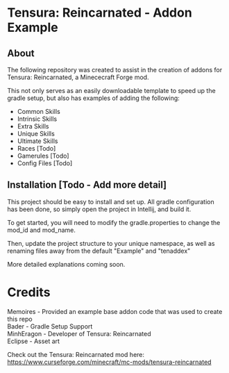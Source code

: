# Tensura: Reincarnated - Addon Example

## About
The following repository was created to assist in the creation of addons for Tensura: Reincarnated, a Minececraft Forge mod. 

This not only serves as an easily downloadable template to speed up the gradle setup, but also has examples of adding the following:

* Common Skills
* Intrinsic Skills
* Extra Skills
* Unique Skills
* Ultimate Skills
* Races [Todo]
* Gamerules [Todo]
* Config Files [Todo]


## Installation [Todo - Add more detail]
This project should be easy to install and set up. All gradle configuration has been done, so simply open the project in Intellij, and build it.

To get started, you will need to modify the gradle.properties to change the mod_id and mod_name.

Then, update the project structure to your unique namespace, as well as renaming files away from the default "Example" and "tenaddex"

More detailed explanations coming soon.


# Credits
Memoires - Provided an example base addon code that was used to create this repo <br>
Bader - Gradle Setup Support <br>
MinhEragon - Developer of Tensura: Reincarnated <br>
Eclipse - Asset art <br>

Check out the Tensura: Reincarnated mod here: https://www.curseforge.com/minecraft/mc-mods/tensura-reincarnated
